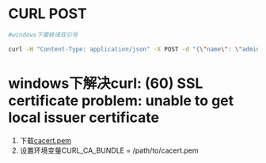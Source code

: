 # CURL POST

```bash
#windows下需转译双引号

curl -H "Content-Type: application/json" -X POST -d "{\"name\": \"admin\", \"password\": \"admin\", \"remember\": \"true\"}" http://127.0.0.1:5000/login
```


# windows下解决curl: (60) SSL certificate problem: unable to get local issuer certificate

1. 下载[cacert.pem](https://curl.haxx.se/ca/cacert.pem)
2. 设置环境变量CURL_CA_BUNDLE = /path/to/cacert.pem

